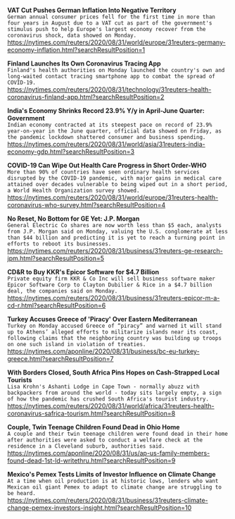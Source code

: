 **VAT Cut Pushes German Inflation Into Negative Territory**\
`German annual consumer prices fell for the first time in more than four years in August due to a VAT cut as part of the government's stimulus push to help Europe's largest economy recover from the coronavirus shock, data showed on Monday.`\
https://nytimes.com/reuters/2020/08/31/world/europe/31reuters-germany-economy-inflation.html?searchResultPosition=1

**Finland Launches Its Own Coronavirus Tracing App**\
`Finland's health authorities on Monday launched the country's own and long-waited contact tracing smartphone app to combat the spread of COVID-19.`\
https://nytimes.com/reuters/2020/08/31/technology/31reuters-health-coronavirus-finland-app.html?searchResultPosition=2

**India's Economy Shrinks Record 23.9% Y/y in April-June Quarter: Government**\
`Indian economy contracted at its steepest pace on record of 23.9% year-on-year in the June quarter, official data showed on Friday, as the pandemic lockdown shattered consumer and business spending. `\
https://nytimes.com/reuters/2020/08/31/world/asia/31reuters-india-economy-gdp.html?searchResultPosition=3

**COVID-19 Can Wipe Out Health Care Progress in Short Order-WHO**\
`More than 90% of countries have seen ordinary health services disrupted by the COVID-19 pandemic, with major gains in medical care attained over decades vulnerable to being wiped out in a short period, a World Health Organization survey showed. `\
https://nytimes.com/reuters/2020/08/31/world/europe/31reuters-health-coronavirus-who-survey.html?searchResultPosition=4

**No Reset, No Bottom for GE Yet: J.P. Morgan**\
`General Electric Co shares are now worth less than $5 each, analysts from J.P. Morgan said on Monday, valuing the U.S. conglomerate at less than $44 billion and predicting it is yet to reach a turning point in efforts to reboot its businesses.`\
https://nytimes.com/reuters/2020/08/31/business/31reuters-ge-research-jpm.html?searchResultPosition=5

**CD&R to Buy KKR's Epicor Software for $4.7 Billion**\
`Private equity firm KKR & Co Inc will sell business software maker Epicor Software Corp to Clayton Dubilier & Rice in a $4.7 billion deal, the companies said on Monday.`\
https://nytimes.com/reuters/2020/08/31/business/31reuters-epicor-m-a-cd-r.html?searchResultPosition=6

**Turkey Accuses Greece of 'Piracy' Over Eastern Mediterranean**\
`Turkey on Monday accused Greece of “piracy” and warned it will stand up to Athens’ alleged efforts to militarize islands near its coast, following claims that the neighboring country was building up troops on one such island in violation of treaties.`\
https://nytimes.com/aponline/2020/08/31/business/bc-eu-turkey-greece.html?searchResultPosition=7

**With Borders Closed, South Africa Pins Hopes on Cash-Strapped Local Tourists**\
`Lisa Krohn's Ashanti Lodge in Cape Town - normally abuzz with backpackers from around the world - today sits largely empty, a sign of how the pandemic has crushed South Africa's tourist industry.`\
https://nytimes.com/reuters/2020/08/31/world/africa/31reuters-health-coronavirus-safrica-tourism.html?searchResultPosition=8

**Couple, Twin Teenage Children Found Dead in Ohio Home**\
`A couple and their twin teenage children were found dead in their home after authorities were asked to conduct a welfare check at the residence in a Cleveland suburb, authorities said.`\
https://nytimes.com/aponline/2020/08/31/us/ap-us-family-members-found-dead-1st-ld-writethru.html?searchResultPosition=9

**Mexico's Pemex Tests Limits of Investor Influence on Climate Change**\
`At a time when oil production is at historic lows, lenders who want Mexican oil giant Pemex to adapt to climate change are struggling to be heard.`\
https://nytimes.com/reuters/2020/08/31/business/31reuters-climate-change-pemex-investors-insight.html?searchResultPosition=10

